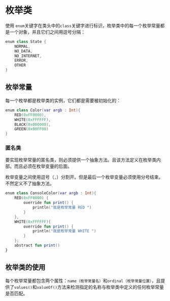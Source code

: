 # 枚举类

使用 `enum`关键字在类头中的`class`关键字进行标识，枚举类中的每一个枚举常量都是一个对象，并且它们之间用逗号分隔：

```kotlin
enum class State {  
    NORMAL,
    NO_DATA,
    NO_INTERNET,
    ERROR,
    OTHER  
}
```

## 枚举常量

每一个枚举都是枚举类的实例，它们都是需要被初始化的：

```kotlin
enum class Color(var argb : Int){    
	RED(0xFF0000),
	WHITE(0xFFFFFF),
	BLACK(0x000000),
	GREEN(0x00FF00)
}
```

### 匿名类

要实现枚举常量的匿名类，则必须提供一个抽象方法。且该方法定义在枚举类内部。而且必须在枚举变量的后面。

枚举变量之间使用逗号（`,`）分割开。但是最后一个枚举变量必须使用分号结束。不然定义不了抽象方法。

```kotlin
enum class ConsoleColor(var argb : Int){    
	RED(0xFF0000) {        
		override fun print() {            
			println("我是枚举常量 RED ")        
		}    
	},    
	WHITE(0xFFFFFF){        
		override fun print() {
			println("我是枚举常量 WHITE ")
		}
	};    
	abstract fun print()
}
```

## 枚举类的使用

每个枚举常量都包含两个属性：`name（枚举常量名）`和`ordinal（枚举常量位置）`，且提供了`values()`和`valueOf()`方法来检测指定的名称与枚举类中定义的任何枚举常量是否匹配。